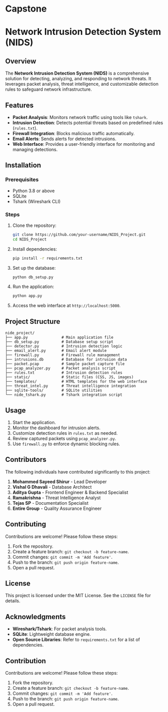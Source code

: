 # Capstone
# Network Intrusion Detection System (NIDS)

## Overview
The **Network Intrusion Detection System (NIDS)** is a comprehensive solution for detecting, analyzing, and responding to network threats. It leverages packet analysis, threat intelligence, and customizable detection rules to safeguard network infrastructure.

## Features
- **Packet Analysis**: Monitors network traffic using tools like `tshark`.
- **Intrusion Detection**: Detects potential threats based on predefined rules (`rules.txt`).
- **Firewall Integration**: Blocks malicious traffic automatically.
- **Email Alerts**: Sends alerts for detected intrusions.
- **Web Interface**: Provides a user-friendly interface for monitoring and managing detections.

## Installation
### Prerequisites
- Python 3.8 or above
- SQLite
- Tshark (Wireshark CLI)

### Steps
1. Clone the repository:
   ```bash
   git clone https://github.com/your-username/NIDS_Project.git
   cd NIDS_Project
   ```
2. Install dependencies:
   ```bash
   pip install -r requirements.txt
   ```
3. Set up the database:
   ```bash
   python db_setup.py
   ```
4. Run the application:
   ```bash
   python app.py
   ```
5. Access the web interface at `http://localhost:5000`.

## Project Structure
```plaintext
nide_project/
├── app.py               # Main application file
├── db_setup.py          # Database setup script
├── detector.py          # Intrusion detection logic
├── email_alert.py       # Email alert module
├── firewall.py          # Firewall rule management
├── intrusions.db        # Database for intrusion data
├── packet.pcap          # Sample packet capture file
├── pcap_analyzer.py     # Packet analysis script
├── rules.txt            # Intrusion detection rules
├── static/              # Static files (CSS, JS, images)
├── templates/           # HTML templates for the web interface
├── threat_intel.py      # Threat intelligence integration
├── sqlite-tools/        # SQLite utilities
└── nide_tshark.py       # Tshark integration script
```

## Usage
1. Start the application.
2. Monitor the dashboard for intrusion alerts.
3. Customize detection rules in `rules.txt` as needed.
4. Review captured packets using `pcap_analyzer.py`.
5. Use `firewall.py` to enforce dynamic blocking rules.

## Contributors
The following individuals have contributed significantly to this project:

1. **Mohammed Sayeed Shirur** - Lead Developer
2. **Vishal G Dhavali** - Database Architect
3. **Aditya Gupta** - Frontend Engineer & Backend Specialist
4. **Ramakrishna** - Threat Intelligence Analyst
5. **Tejas SP** - Documentation Specialist
6. **Entire Group** - Quality Assurance Engineer


## Contributing
Contributions are welcome! Please follow these steps:
1. Fork the repository.
2. Create a feature branch: `git checkout -b feature-name`.
3. Commit changes: `git commit -m 'Add feature'`.
4. Push to the branch: `git push origin feature-name`.
5. Open a pull request.

## License
This project is licensed under the MIT License. See the `LICENSE` file for details.

## Acknowledgments
- **Wireshark/Tshark**: For packet analysis tools.
- **SQLite**: Lightweight database engine.
- **Open Source Libraries**: Refer to `requirements.txt` for a list of dependencies.

## Contribution
Contributions are welcome! Please follow these steps:
1. Fork the repository.
2. Create a feature branch: `git checkout -b feature-name`.
3. Commit changes: `git commit -m 'Add feature'`.
4. Push to the branch: `git push origin feature-name`.
5. Open a pull request.

